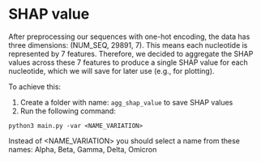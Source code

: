 # SHAP value 

After preprocessing our sequences with one-hot encoding, the data has three dimensions: (NUM_SEQ, 29891, 7). This means each nucleotide is represented by 7 features. Therefore, we decided to aggregate the SHAP values across these 7 features to produce a single SHAP value for each nucleotide, which we will save for later use (e.g., for plotting).

To achieve this:
1. Create a folder with name: ```agg_shap_value``` to save SHAP values
2. Run the following command:
```
python3 main.py -var <NAME_VARIATION>
```

Instead of <NAME_VARIATION> you should select a name from these names: Alpha, Beta, Gamma, Delta, Omicron